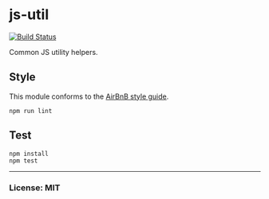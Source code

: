 # js-util
[![Build Status](https://travis-ci.org/philcockfield/js-util.svg?branch=master)](https://travis-ci.org/philcockfield/js-util)

Common JS utility helpers.


## Style
This module conforms to the [AirBnB style guide](https://github.com/airbnb/javascript).

    npm run lint

## Test

    npm install
    npm test





---
### License: MIT
